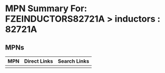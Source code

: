 



# MPN Summary For: FZEINDUCTORS82721A > inductors : 82721A

## MPNs
  

|MPN|Direct Links|Search Links|
| :--- | :--- | :--- |
||||
